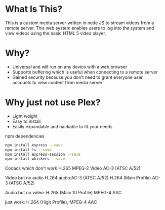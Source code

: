 # What Is This?

This is a custom media server written in node JS to stream videos from a remote server.
This web system enables users to log into the system and view videos using the basic HTML 5 video player.

# Why?
- Universal and will run on any device with a web browser
- Supports buffering which is useful when connecting to a remote server
- Gained security because you don't need to grant everyone user accounts to view content from media server

# Why just not use Plex?
- Light weight
- Easy to install
- Easily expandable and hackable to fit your needs



npm dependencies
```bash
npm install express --save
npm install fs --save
npm install express-session --save
npm install whiskers --save
```


Codacs which don't work
H.265 
MPEG-2 Video  AC-3 (ATSC A/52)

Video but no audio
H.264 audio:AC-3 (ATSC A/52)
H.264 (Main Profile)  AC-3 (ATSC A/52)

Audio but no video:
H.265 (Main 10 Profile)  MPEG-4 AAC


just work:
H.264 (High Profile),   MPEG-4 AAC
